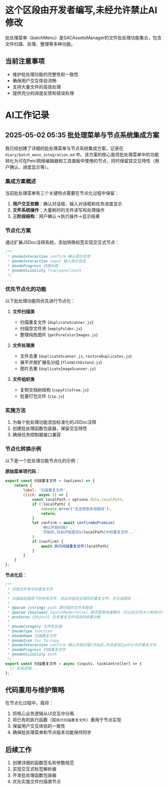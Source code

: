 # 这个区段由开发者编写,未经允许禁止AI修改

批处理菜单（batchMenu）是SACAssetsManager的文件批处理功能集合，包含文件扫描、处理、整理等多种功能。

## 当前注意事项

- 维护批处理功能的完整性和一致性
- 确保用户交互体验流畅
- 支持大量文件的高效处理
- 提供充分的进度反馈和错误处理

# AI工作记录

## 2025-05-02 05:35 批处理菜单与节点系统集成方案

我已经创建了详细的批处理菜单与节点系统集成方案，记录在 `diary/batch_menu_integration.md` 中。该方案的核心是将批处理菜单中的功能转化为可在Petri网络编辑器和工具面板中使用的节点，同时保留其交互特性（用户确认、进度显示等）。

### 集成方案概述

当前批处理菜单有三个关键特点需要在节点化过程中保留：

1. **用户交互依赖**：确认对话框、输入对话框和任务进度显示
2. **文件系统操作**：大量耗时的文件读写和处理操作
3. **三阶段结构**：用户确认→执行操作→显示结果

### 节点化方案

通过扩展JSDoc注释系统，添加特殊标签实现交互式节点：

```js
/**
 * @nodeInteraction confirm 确认提示信息
 * @nodeInteraction input 输入提示信息
 * @nodeProgress 进度标题
 * @nodeVisibility flow|panel|both
 */
```

### 优先节点化的功能

以下批处理功能将优先进行节点化：

1. **文件扫描类**
   - 扫描重复文件 (`duplicateScanner.js`)
   - 扫描空文件夹 (`emptyFolder.js`)
   - 整理纯色图片 (`getPureColorImages.js`)

2. **文件处理类**
   - 文件去重 (`duplicateScanner.js`, `restoreDuplicates.js`)
   - 展平并按扩展名分组 (`flatWithExtend.js`)
   - 图片去重 (`duplicateImageScanner.js`)

3. **文件组织类**
   - 复制文档树结构 (`copyFileTree.js`)
   - 批量打包文件 (`zip.js`)

### 实施方法

1. 为每个批处理功能添加标准化的JSDoc注释
2. 创建批处理函数包装器，保留交互特性
3. 确保任务控制器接口兼容

### 节点化转换示例

以下是一个批处理功能节点化的示例：

**原始菜单项代码**：
```js
export const 扫描重复文件 = (options) => {
    return {
        label: '扫描重复文件',
        click: async () => {
            const localPath = options.data.localPath;
            if (!localPath) {
                console.error('无法获取本地路径');
                return;
            }
            let confirm = await confirmAsPromise(
                `确认开始扫描?`,
                `开始后,将会开始查找${localPath}中的重复文件...`
            )
            if (confirm) {
                await 执行扫描重复文件(localPath)
            }
        }
    }
};
```

**节点化后**：
```js
/**
 * 扫描文件夹中的重复文件
 * 
 * 扫描指定路径下的所有文件，找出内容完全相同的重复文件，并生成报告
 * 
 * @param {string} path 要扫描的文件夹路径
 * @param {boolean} [quickMode=false] 是否使用快速模式（仅比较文件大小和部分内容）
 * @returns {Object} 包含重复文件信息的结果对象
 * 
 * @nodeCategory 文件批处理
 * @nodeType function
 * @nodeName 扫描重复文件
 * @nodeIcon fas fa-copy
 * @nodeInteraction confirm 确认开始扫描?开始后,将会查找{path}中的重复文件
 * @nodeProgress 扫描重复文件
 * @nodeVisibility both
 */
export const 扫描重复文件 = async (inputs, taskController) => {
  // 实现逻辑...
};
```

## 代码重用与维护策略

在节点化过程中，我将：

1. 将核心业务逻辑从UI交互中分离
2. 将已有的执行函数（如`执行扫描重复文件`）重用于节点实现
3. 保留用户交互体验的一致性
4. 确保批处理菜单和节点版本功能保持同步

## 后续工作

1. 创建详细的函数签名和参数规范
2. 实现交互式标签解析器
3. 开发批处理函数包装器
4. 优先实施文件扫描类节点 
